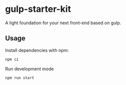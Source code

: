 # gulp-starter-kit

A light foundation for your next front-end based on gulp.

## Usage

Install dependencies with npm:

```bash
npm ci
```

Run development mode

```bash
npm run start
```

